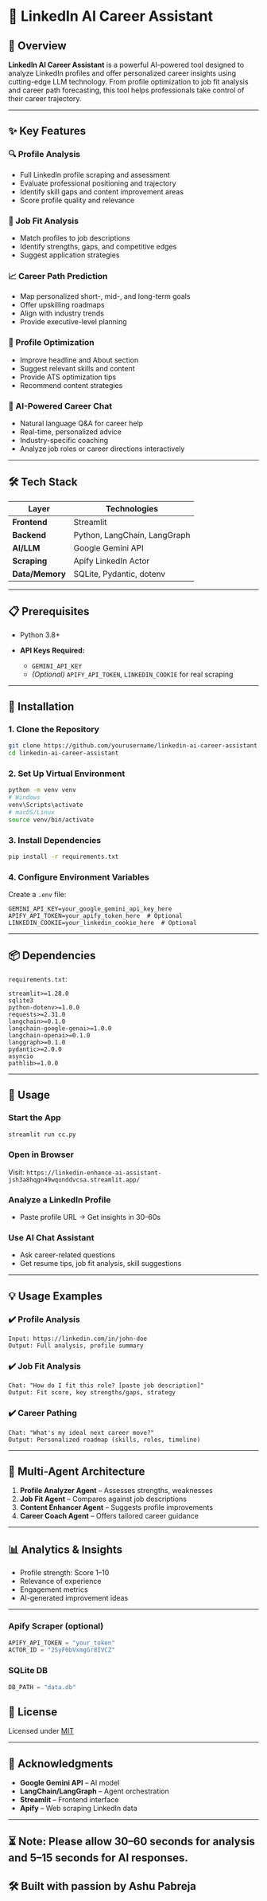 # 💼 LinkedIn AI Career Assistant

## 🚀 Overview

**LinkedIn AI Career Assistant** is a powerful AI-powered tool designed to analyze LinkedIn profiles and offer personalized career insights using cutting-edge LLM technology. From profile optimization to job fit analysis and career path forecasting, this tool helps professionals take control of their career trajectory.

---

## ✨ Key Features

### 🔍 Profile Analysis

* Full LinkedIn profile scraping and assessment
* Evaluate professional positioning and trajectory
* Identify skill gaps and content improvement areas
* Score profile quality and relevance

### 🎯 Job Fit Analysis

* Match profiles to job descriptions
* Identify strengths, gaps, and competitive edges
* Suggest application strategies

### 📈 Career Path Prediction

* Map personalized short-, mid-, and long-term goals
* Offer upskilling roadmaps
* Align with industry trends
* Provide executive-level planning

### 🧰 Profile Optimization

* Improve headline and About section
* Suggest relevant skills and content
* Provide ATS optimization tips
* Recommend content strategies

### 💬 AI-Powered Career Chat

* Natural language Q\&A for career help
* Real-time, personalized advice
* Industry-specific coaching
* Analyze job roles or career directions interactively

---

## 🛠️ Tech Stack

| Layer           | Technologies                 |
| --------------- | ---------------------------- |
| **Frontend**    | Streamlit                    |
| **Backend**     | Python, LangChain, LangGraph |
| **AI/LLM**      | Google Gemini API            |
| **Scraping**    | Apify LinkedIn Actor         |
| **Data/Memory** | SQLite, Pydantic, dotenv     |

---

## 📋 Prerequisites

* Python 3.8+
* **API Keys Required:**

  * `GEMINI_API_KEY`
  * *(Optional)* `APIFY_API_TOKEN`, `LINKEDIN_COOKIE` for real scraping

---

## 🔧 Installation

### 1. Clone the Repository

```bash
git clone https://github.com/yourusername/linkedin-ai-career-assistant.git
cd linkedin-ai-career-assistant
```

### 2. Set Up Virtual Environment

```bash
python -m venv venv
# Windows
venv\Scripts\activate
# macOS/Linux
source venv/bin/activate
```

### 3. Install Dependencies

```bash
pip install -r requirements.txt
```

### 4. Configure Environment Variables

Create a `.env` file:

```env
GEMINI_API_KEY=your_google_gemini_api_key_here
APIFY_API_TOKEN=your_apify_token_here  # Optional
LINKEDIN_COOKIE=your_linkedin_cookie_here  # Optional
```

---

## 📦 Dependencies

`requirements.txt`:

```
streamlit>=1.28.0
sqlite3
python-dotenv>=1.0.0
requests>=2.31.0
langchain>=0.1.0
langchain-google-genai>=1.0.0
langchain-openai>=0.1.0
langgraph>=0.1.0
pydantic>=2.0.0
asyncio
pathlib>=1.0.0
```

---

## 🚀 Usage

### Start the App

```bash
streamlit run cc.py
```

### Open in Browser

Visit: `https://linkedin-enhance-ai-assistant-jsh3a8hqgn49wqunddvcsa.streamlit.app/`

### Analyze a LinkedIn Profile

* Paste profile URL → Get insights in 30–60s

### Use AI Chat Assistant

* Ask career-related questions
* Get resume tips, job fit analysis, skill suggestions

---

## 💡 Usage Examples

### ✔️ Profile Analysis

```
Input: https://linkedin.com/in/john-doe
Output: Full analysis, profile summary
```

### ✔️ Job Fit Analysis

```
Chat: "How do I fit this role? [paste job description]"
Output: Fit score, key strengths/gaps, strategy
```

### ✔️ Career Pathing

```
Chat: "What's my ideal next career move?"
Output: Personalized roadmap (skills, roles, timeline)
```

---

## 🤖 Multi-Agent Architecture

1. **Profile Analyzer Agent** – Assesses strengths, weaknesses
2. **Job Fit Agent** – Compares against job descriptions
3. **Content Enhancer Agent** – Suggests profile improvements
4. **Career Coach Agent** – Offers tailored career guidance

---

## 📊 Analytics & Insights

* Profile strength: Score 1–10
* Relevance of experience
* Engagement metrics
* AI-generated improvement ideas

---

### Apify Scraper (optional)

```python
APIFY_API_TOKEN = "your_token"
ACTOR_ID = "2SyF0bVxmgGr8IVCZ"
```

### SQLite DB

```python
DB_PATH = "data.db"
```


## 📝 License

Licensed under [MIT](LICENSE)

---

## 🙏 Acknowledgments

* **Google Gemini API** – AI model
* **LangChain/LangGraph** – Agent orchestration
* **Streamlit** – Frontend interface
* **Apify** – Web scraping LinkedIn data

---
**⏳ Note**: Please allow 30–60 seconds for analysis and 5–15 seconds for AI responses.
---

**🛠 Built with passion by Ashu Pabreja**
---
